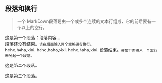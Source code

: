 ## 段落和换行
> 一个 MarkDown段落是由一个或多个连续的文本行组成，它的前后要有一个以上的空行。

这是第一个段落：段落内容...  
段落还没有结束。`请在后面输入两个空格进行换行。`  
  hehe,haha,xixi.
    hehe,haha,xixi.
    hehe,haha,xixi.
段落结束。`请在下面输入一个空行来另起一个段落。`

这是第二个段落。

这是第三个段落。
